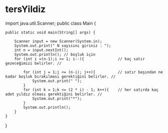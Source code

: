 # tersYildiz
import java.util.Scanner;
public class Main {

    public static void main(String[] args) {

        Scanner input = new Scanner(System.in);
        System.out.print(" N sayısını giriniz : ");
        int n = input.nextInt();
        System.out.println(); // boşluk için
        for (int i =(n-1);i >= 1; i--){               // kaç satır gezeceğimizi belirler. //

            for (int j = 1;j <= (n-i); j++){          // satır başından ne kadar boşluk bırakılması gerektiğini belirler. //
                System.out.print(" ");
            }
            for (int k = 1;k <= (2 * i) - 1; k++){    // her satırda kaç adet yıldız olması gerektiğini belirler. //
                System.out.print("*");
            }
            System.out.println();
        }
    }
}
